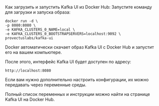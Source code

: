 Как загрузить и запустить Kafka UI из Docker Hub:
Запустите команду для загрузки и запуска образа:

```
docker run -d \
-p 8080:8080 \
-e KAFKA_CLUSTERS_0_NAME=local \
-e KAFKA_CLUSTERS_0_BOOTSTRAPSERVERS=localhost:9092 \
provectuslabs/kafka-ui
```
Docker автоматически скачает образ Kafka UI с Docker Hub и запустит его на вашем компьютере.

После этого, интерфейс Kafka UI будет доступен по адресу:







```http://localhost:8080```

Если вам нужно дополнительно настроить конфигурации, их можно передавать через переменные среды. 

Полный список переменных и инструкции можно найти на странице Kafka UI на Docker Hub.